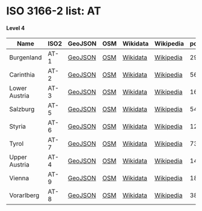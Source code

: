 # ISO 3166-2 list: AT


#### Level 4
Name | ISO2 | GeoJSON | OSM | Wikidata | Wikipedia | population 
--- | --- | --- | --- | --- | --- | --- 
Burgenland | AT-1 | [GeoJSON](../../export/geojson/q7/iso2/AT/AT-1.geojson) | [OSM](https://www.openstreetmap.org/relation/76909) | [Wikidata](https://www.wikidata.org/wiki/Q43210) | [Wikipedia](http://en.wikipedia.org/wiki/de%3ABurgenland) | 291023
Carinthia | AT-2 | [GeoJSON](../../export/geojson/q7/iso2/AT/AT-2.geojson) | [OSM](https://www.openstreetmap.org/relation/52345) | [Wikidata](https://www.wikidata.org/wiki/Q37985) | [Wikipedia](http://en.wikipedia.org/wiki/de%3AK%C3%A4rnten) | 560300
Lower Austria | AT-3 | [GeoJSON](../../export/geojson/q7/iso2/AT/AT-3.geojson) | [OSM](https://www.openstreetmap.org/relation/77189) | [Wikidata](https://www.wikidata.org/wiki/Q42497) | [Wikipedia](http://en.wikipedia.org/wiki/de%3ANieder%C3%B6sterreich) | 1653419
Salzburg | AT-5 | [GeoJSON](../../export/geojson/q7/iso2/AT/AT-5.geojson) | [OSM](https://www.openstreetmap.org/relation/86539) | [Wikidata](https://www.wikidata.org/wiki/Q43325) | [Wikipedia](http://en.wikipedia.org/wiki/de%3ALand%20Salzburg) | 545742
Styria | AT-6 | [GeoJSON](../../export/geojson/q7/iso2/AT/AT-6.geojson) | [OSM](https://www.openstreetmap.org/relation/35183) | [Wikidata](https://www.wikidata.org/wiki/Q41358) | [Wikipedia](http://en.wikipedia.org/wiki/de%3ASteiermark) | 1231865
Tyrol | AT-7 | [GeoJSON](../../export/geojson/q7/iso2/AT/AT-7.geojson) | [OSM](https://www.openstreetmap.org/relation/52343) | [Wikidata](https://www.wikidata.org/wiki/Q42880) | [Wikipedia](http://en.wikipedia.org/wiki/de%3ATirol%20%28Bundesland%29) | 739002
Upper Austria | AT-4 | [GeoJSON](../../export/geojson/q7/iso2/AT/AT-4.geojson) | [OSM](https://www.openstreetmap.org/relation/102303) | [Wikidata](https://www.wikidata.org/wiki/Q41967) | [Wikipedia](http://en.wikipedia.org/wiki/de%3AOber%C3%B6sterreich) | 1453733
Vienna | AT-9 | [GeoJSON](../../export/geojson/q7/iso2/AT/AT-9.geojson) | [OSM](https://www.openstreetmap.org/relation/109166) | [Wikidata](https://www.wikidata.org/wiki/Q1741) | [Wikipedia](http://en.wikipedia.org/wiki/de%3AWien) | 1888776
Vorarlberg | AT-8 | [GeoJSON](../../export/geojson/q7/iso2/AT/AT-8.geojson) | [OSM](https://www.openstreetmap.org/relation/74942) | [Wikidata](https://www.wikidata.org/wiki/Q38981) | [Wikipedia](http://en.wikipedia.org/wiki/de%3AVorarlberg) | 388711

